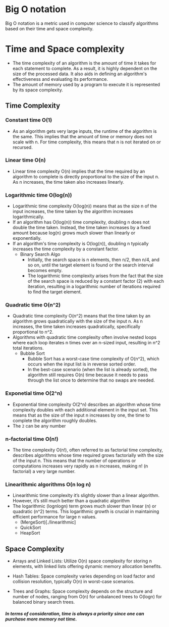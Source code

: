 # Big O notation
Big O notation is a metric used in computer science to classify algorithms based on their time and space complexity.

# Time and Space complexity
- The time complexity of an algorithm is the amount of
time it takes for each statement to complete. As a result,
it is highly dependent on the size of the processed data. 
It also aids in defining an algorithm's effectiveness and evaluating its performance.
- The amount of memory used by a program to execute it is represented by its space complexity. 

## Time Complexity
### Constant time O(1)
- As an algorithm gets very large inputs, the runtime of the algorithm is the same. 
This implies that the amount of time or memory does not scale with n. For time complexity, 
this means that n is not iterated on or recursed.

### Linear time O(n)
- Linear time complexity O(n) implies that the time required by an algorithm to complete is directly proportional to the size of the input n. As n increases, the time taken also increases linearly.

### Logarithmic time O(log(n))
- Logarithmic time complexity O(log(n)) means that as the size n of the input increases, the time 
taken by the algorithm increases logarithmically.
- If an algorithm has O(log⁡(n)) time complexity, doubling n does not double the time 
taken. Instead, the time taken increases by a fixed amount because log⁡(n) grows much slower 
than linearly or exponentially.
- If an algorithm's time complexity is O(log(n)), doubling n typically increases the time 
complexity by a constant factor.
  - Binary Search Algo
    - Initially, the search space is n elements, then n/2, then n/4, and so on, until the target
    element is found or the search interval becomes empty.
    - The logarithmic time complexity arises from the fact that the size of the search space is reduced by a constant factor (2) with each iteration, resulting in a logarithmic number of iterations required to find the target element.

### Quadratic time O(n^2)
- Quadratic time complexity O(n^2) means that the time taken by an algorithm grows quadratically with the 
size of the input n. As n increases, the time taken increases quadratically, 
specifically proportional to n^2.
- Algorithms with quadratic time complexity often involve nested loops where each loop iterates n times over an n-sized input, 
resulting in n^2 total iterations.
  - Bubble Sort 
    - Bubble Sort has a worst-case time complexity of O(n^2), which occurs when the input list is in reverse sorted order.
    - In the best-case scenario (when the list is already sorted), the algorithm still requires O(n) time because it needs to pass through the list once to determine that no swaps are needed. 

### Exponetial time O(2^n)
- Exponential time complexity O(2^n) describes an algorithm whose time complexity doubles with each additional element
in the input set. This means that as the size of the input n increases by one, 
the time to complete the algorithm roughly doubles. 
- The `2` can be any number

### n-factorial time O(n!)
- The time complexity O(n!), often referred to as factorial time complexity, describes algorithms whose time required grows 
factorially with the size of the input n. This means that the number of operations or computations increases very rapidly as n increases, making n! (n factorial) a very large number.


### Linearithmic algorithms O(n log n)
- Linearithmic time complexity it’s slightly slower than a linear algorithm. However, it’s still much better than a quadratic algorithm
- The logarithmic (log⁡nlogn) term grows much slower than linear (n) or quadratic (n^2) terms. This logarithmic growth is crucial in maintaining efficient performance for large n values.
  - (MergeSort)[./linearithmic]
  - QuickSort
  - HeapSort


## Space Complexity
- Arrays and Linked Lists: Utilize O(n) space complexity for storing n elements, with linked lists offering dynamic memory allocation benefits.

- Hash Tables: Space complexity varies depending on load factor and collision resolution, typically O(n) in worst-case scenarios.

- Trees and Graphs: Space complexity depends on the structure and number of nodes, ranging from O(n) for unbalanced trees to O(log⁡n) for balanced binary search trees.

##### In terms of consideration, time is always a priority since one can purchase more memory not time.